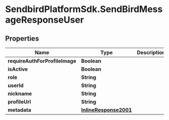 # SendbirdPlatformSdk.SendBirdMessageResponseUser

## Properties

Name | Type | Description | Notes
------------ | ------------- | ------------- | -------------
**requireAuthForProfileImage** | **Boolean** |  | [optional] 
**isActive** | **Boolean** |  | [optional] 
**role** | **String** |  | [optional] 
**userId** | **String** |  | [optional] 
**nickname** | **String** |  | [optional] 
**profileUrl** | **String** |  | [optional] 
**metadata** | [**InlineResponse2001**](InlineResponse2001.md) |  | [optional] 


